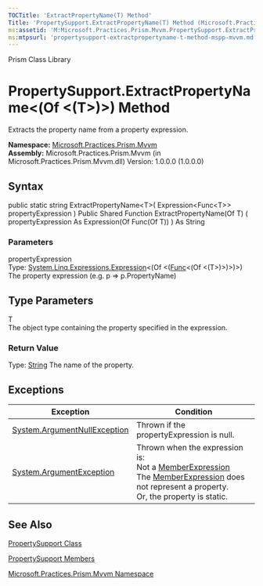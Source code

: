 ```yaml
---
TOCTitle: 'ExtractPropertyName(T) Method'
Title: 'PropertySupport.ExtractPropertyName(T) Method (Microsoft.Practices.Prism.Mvvm)'
ms:assetid: 'M:Microsoft.Practices.Prism.Mvvm.PropertySupport.ExtractPropertyName\`\`1(System.Linq.Expressions.Expression{System.Func{\`\`0}})'
ms:mtpsurl: 'propertysupport-extractpropertyname-t-method-mspp-mvvm.md'
---
```


Prism Class Library

PropertySupport.ExtractPropertyName&lt;(Of &lt;(T&gt;)&gt;) Method
======================================================================

Extracts the property name from a property expression.

**Namespace:** [Microsoft.Practices.Prism.Mvvm](https://msdn.microsoft.com/library/microsoft.practices.prism.mvvm)
**Assembly:** Microsoft.Practices.Prism.Mvvm (in Microsoft.Practices.Prism.Mvvm.dll) Version: 1.0.0.0 (1.0.0.0)

## Syntax


public static string ExtractPropertyName&lt;T&gt;( Expression&lt;Func&lt;T&gt;&gt; propertyExpression ) Public Shared Function ExtractPropertyName(Of T) ( propertyExpression As Expression(Of Func(Of T)) ) As String

### Parameters

propertyExpression  
Type: [System.Linq.Expressions.Expression](http://msdn.microsoft.com/en-us/library/bb335710)&lt;(Of &lt;([Func](http://msdn.microsoft.com/en-us/library/bb534960)&lt;(Of &lt;(T&gt;)&gt;)&gt;)&gt;)
The property expression (e.g. p =&gt; p.PropertyName)

Type Parameters
---------------

<span id="templatesToggle"></span>
T  
The object type containing the property specified in the expression.

### Return Value

Type: [String](http://msdn.microsoft.com/en-us/library/s1wwdcbf)
The name of the property.

Exceptions
----------

<span id="exceptionsToggle"></span>
<table>
<thead>
<tr class="header">
<th>Exception</th>
<th>Condition</th>
</tr>
</thead>
<tbody>
<tr class="odd">
<td><a href="http://msdn.microsoft.com/en-us/library/27426hcy">System.ArgumentNullException</a></td>
<td>Thrown if the propertyExpression is null.</td>
</tr>
<tr class="even">
<td><a href="http://msdn.microsoft.com/en-us/library/3w1b3114">System.ArgumentException</a></td>
<td>Thrown when the expression is:<br />
Not a <a href="http://msdn.microsoft.com/en-us/library/bb353260">MemberExpression</a><br />
The <a href="http://msdn.microsoft.com/en-us/library/bb353260">MemberExpression</a> does not represent a property.<br />
Or, the property is static.</td>
</tr>
</tbody>
</table>

See Also
--------


[PropertySupport Class](https://msdn.microsoft.com/library/microsoft.practices.prism.mvvm.propertysupport)

[PropertySupport Members](https://msdn.microsoft.com/allmembers.t:microsoft.practices.prism.mvvm.propertysupport)

[Microsoft.Practices.Prism.Mvvm Namespace](https://msdn.microsoft.com/library/microsoft.practices.prism.mvvm)
